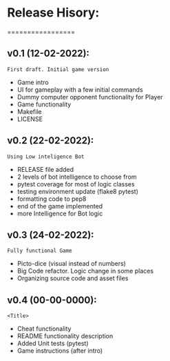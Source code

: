 # Release Hisory:
=================

v0.1 (12-02-2022):
------------------
    First draft. Initial game version

- Game intro
- UI for gameplay with a few initial commands
- Dummy computer opponent functionality for Player
- Game functionality
- Makefile
- LICENSE


v0.2 (22-02-2022):
------------------
    Using Low inteligence Bot

- RELEASE file added
- 2 levels of bot intelligence to choose from
- pytest coverage for most of logic classes
- testing environment update (flake8 pytest)
- formatting code to pep8
- end of the game implemented
- more Intelligence for Bot logic


v0.3 (24-02-2022):
------------------
    Fully functional Game

- Picto-dice (visual instead of numbers)
- Big Code refactor. Logic change in some places
- Organizing source code and asset files


v0.4 (00-00-0000):
------------------
    <Title>

- Cheat functionality
- README functionality description
- Added Unit tests (pytest)
- Game instructions (after intro)
